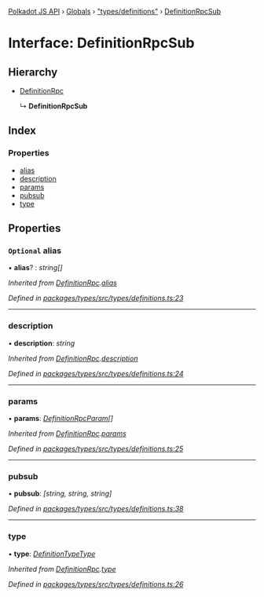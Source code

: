 [Polkadot JS API](../README.md) › [Globals](../globals.md) › ["types/definitions"](../modules/_types_definitions_.md) › [DefinitionRpcSub](_types_definitions_.definitionrpcsub.md)

# Interface: DefinitionRpcSub

## Hierarchy

* [DefinitionRpc](_types_definitions_.definitionrpc.md)

  ↳ **DefinitionRpcSub**

## Index

### Properties

* [alias](_types_definitions_.definitionrpcsub.md#optional-alias)
* [description](_types_definitions_.definitionrpcsub.md#description)
* [params](_types_definitions_.definitionrpcsub.md#params)
* [pubsub](_types_definitions_.definitionrpcsub.md#pubsub)
* [type](_types_definitions_.definitionrpcsub.md#type)

## Properties

### `Optional` alias

• **alias**? : *string[]*

*Inherited from [DefinitionRpc](_types_definitions_.definitionrpc.md).[alias](_types_definitions_.definitionrpc.md#optional-alias)*

*Defined in [packages/types/src/types/definitions.ts:23](https://github.com/polkadot-js/api/blob/69351ceb9e/packages/types/src/types/definitions.ts#L23)*

___

###  description

• **description**: *string*

*Inherited from [DefinitionRpc](_types_definitions_.definitionrpc.md).[description](_types_definitions_.definitionrpc.md#description)*

*Defined in [packages/types/src/types/definitions.ts:24](https://github.com/polkadot-js/api/blob/69351ceb9e/packages/types/src/types/definitions.ts#L24)*

___

###  params

• **params**: *[DefinitionRpcParam](_types_definitions_.definitionrpcparam.md)[]*

*Inherited from [DefinitionRpc](_types_definitions_.definitionrpc.md).[params](_types_definitions_.definitionrpc.md#params)*

*Defined in [packages/types/src/types/definitions.ts:25](https://github.com/polkadot-js/api/blob/69351ceb9e/packages/types/src/types/definitions.ts#L25)*

___

###  pubsub

• **pubsub**: *[string, string, string]*

*Defined in [packages/types/src/types/definitions.ts:38](https://github.com/polkadot-js/api/blob/69351ceb9e/packages/types/src/types/definitions.ts#L38)*

___

###  type

• **type**: *[DefinitionTypeType](../modules/_types_definitions_.md#definitiontypetype)*

*Inherited from [DefinitionRpc](_types_definitions_.definitionrpc.md).[type](_types_definitions_.definitionrpc.md#type)*

*Defined in [packages/types/src/types/definitions.ts:26](https://github.com/polkadot-js/api/blob/69351ceb9e/packages/types/src/types/definitions.ts#L26)*
